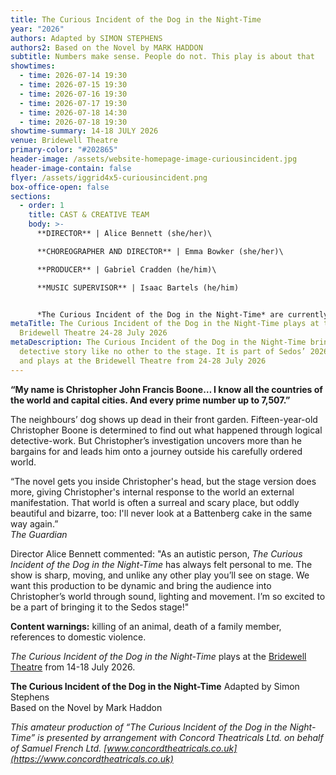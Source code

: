 ```yaml
---
title: The Curious Incident of the Dog in the Night-Time
year: "2026"
authors: Adapted by SIMON STEPHENS
authors2: Based on the Novel by MARK HADDON
subtitle: Numbers make sense. People do not. This play is about that
showtimes:
  - time: 2026-07-14 19:30
  - time: 2026-07-15 19:30
  - time: 2026-07-16 19:30
  - time: 2026-07-17 19:30
  - time: 2026-07-18 14:30
  - time: 2026-07-18 19:30
showtime-summary: 14-18 JULY 2026
venue: Bridewell Theatre
primary-color: "#202865"
header-image: /assets/website-homepage-image-curiousincident.jpg
header-image-contain: false
flyer: /assets/iggrid4x5-curiousincident.png
box-office-open: false
sections:
  - order: 1
    title: CAST & CREATIVE TEAM
    body: >-
      **DIRECTOR** | Alice Bennett (she/her)\

      **CHOREOGRAPHER AND DIRECTOR** | Emma Bowker (she/her)\

      **PRODUCER** | Gabriel Cradden (he/him)\

      **MUSIC SUPERVISOR** | Isaac Bartels (he/him)


      *The Curious Incident of the Dog in the Night-Time* are currently looking for a Set Designer, Stage Manager, Lighting Designer, Sound Designer, and Costume Designer to join the team. If you are interested in being considered for any of these roles, please email [production@sedos.co.uk](mailto:production@sedos.co.uk)
metaTitle: The Curious Incident of the Dog in the Night-Time plays at the
  Bridewell Theatre 24-28 July 2026
metaDescription: The Curious Incident of the Dog in the Night-Time brings a
  detective story like no other to the stage. It is part of Sedos’ 2026 season
  and plays at the Bridewell Theatre from 24-28 July 2026
---
```

**“My name is Christopher John Francis Boone… I know all the countries of the world and capital cities. And every prime number up to 7,507.”**

The neighbours’ dog shows up dead in their front garden. Fifteen-year-old Christopher Boone is determined to find out what happened through logical detective-work. But Christopher’s investigation uncovers more than he bargains for and leads him onto a journey outside his carefully ordered world.

“The novel gets you inside Christopher's head, but the stage version does more, giving Christopher's internal response to the world an external manifestation. That world is often a surreal and scary place, but oddly beautiful and bizarre, too: I'll never look at a Battenberg cake in the same way again.”\
*The Guardian*

Director Alice Bennett commented: "As an autistic person, *The Curious Incident of the Dog in the Night-Time* has always felt personal to me. The show is sharp, moving, and unlike any other play you’ll see on stage. We want this production to be dynamic and bring the audience into Christopher’s world through sound, lighting and movement. I’m so excited to be a part of bringing it to the Sedos stage!"

**Content warnings:** killing of an animal, death of a family member, references to domestic violence.

*The Curious Incident of the Dog in the Night-Time* plays at the [Bridewell Theatre](https://www.sedos.co.uk/venues/bridewell) from 14-18 July 2026.

**The Curious Incident of the Dog in the Night-Time**
Adapted by Simon Stephens\
Based on the Novel by Mark Haddon

*This amateur production of “The Curious Incident of the Dog in the Night-Time” is presented by arrangement with Concord Theatricals Ltd. on behalf of Samuel French Ltd. [www.concordtheatricals.co.uk](https://www.concordtheatricals.co.uk)*
